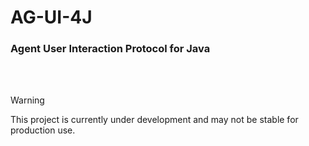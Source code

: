 # AG-UI-4J

<h3><b>Agent User Interaction Protocol for Java</b></h3>

<br />
<br />

> [!WARNING]
> This project is currently under development and may not be stable for production use.
